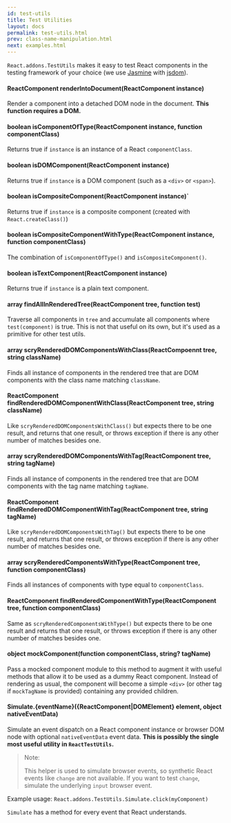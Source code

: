 ```yaml
---
id: test-utils
title: Test Utilities
layout: docs
permalink: test-utils.html
prev: class-name-manipulation.html
next: examples.html
---
```


`React.addons.TestUtils` makes it easy to test React components in the testing framework of your choice (we use [Jasmine](http://pivotal.github.io/jasmine/) with [jsdom](https://github.com/tmpvar/jsdom)).

#### ReactComponent renderIntoDocument(ReactComponent instance)

Render a component into a detached DOM node in the document. **This function requires a DOM.**

#### boolean isComponentOfType(ReactComponent instance, function componentClass)

Returns true if `instance` is an instance of a React `componentClass`.

#### boolean isDOMComponent(ReactComponent instance)

Returns true if `instance` is a DOM component (such as a `<div>` or `<span>`).

#### boolean isCompositeComponent(ReactComponent instance)`

Returns true if `instance` is a composite component (created with `React.createClass()`)

#### boolean isCompositeComponentWithType(ReactComponent instance, function componentClass)

The combination of `isComponentOfType()` and `isCompositeComponent()`.

#### boolean isTextComponent(ReactComponent instance)

Returns true if `instance` is a plain text component.

#### array findAllInRenderedTree(ReactComponent tree, function test)

Traverse all components in `tree` and accumulate all components where `test(component)` is true. This is not that useful on its own, but it's used as a primitive for other test utils.

#### array scryRenderedDOMComponentsWithClass(ReactCompoennt tree, string className)

Finds all instance of components in the rendered tree that are DOM components with the class name matching `className`.

#### ReactComponent findRenderedDOMComponentWithClass(ReactComponent tree, string className)

Like `scryRenderedDOMComponentsWithClass()` but expects there to be one result, and returns that one result, or throws exception if there is any other number of matches besides one.

#### array scryRenderedDOMComponentsWithTag(ReactComponent tree, string tagName)

Finds all instance of components in the rendered tree that are DOM components with the tag name matching `tagName`.

#### ReactComponent findRenderedDOMComponentWithTag(ReactComponent tree, string tagName)

Like `scryRenderedDOMComponentsWithTag()` but expects there to be one result, and returns that one result, or throws exception if there is any other number of matches besides one.

#### array scryRenderedComponentsWithType(ReactComponent tree, function componentClass)

Finds all instances of components with type equal to `componentClass`.

#### ReactComponent findRenderedComponentWithType(ReactComponent tree, function componentClass)

Same as `scryRenderedComponentsWithType()` but expects there to be one result and returns that one result, or throws exception if there is any other number of matches besides one.

#### object mockComponent(function componentClass, string? tagName)

Pass a mocked component module to this method to augment it with useful methods that allow it to be used as a dummy React component. Instead of rendering as usual, the component will become a simple `<div>` (or other tag if `mockTagName` is provided) containing any provided children.

#### Simulate.{eventName}({ReactComponent|DOMElement} element, object nativeEventData)

Simulate an event dispatch on a React component instance or browser DOM node with optional `nativeEventData` event data. **This is possibly the single most useful utility in `ReactTestUtils`.**

> Note:
>
> This helper is used to simulate browser events, so synthetic React events like `change` are not available. If you want to test `change`, simulate the underlying `input` browser event.

Example usage: `React.addons.TestUtils.Simulate.click(myComponent)`

`Simulate` has a method for every event that React understands.
